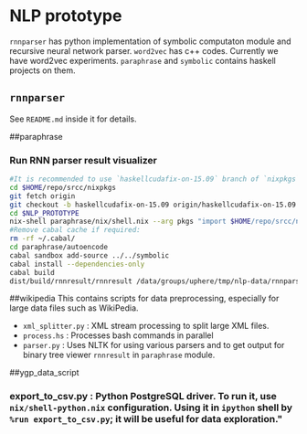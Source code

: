 # NLP prototype

`rnnparser` has python implementation of symbolic computaton module and recursive neural network parser.
`word2vec` has c++ codes. Currently we have word2vec experiments.
`paraphrase` and `symbolic` contains haskell projects on them.
## `rnnparser` 
See `README.md` inside it for details.

##paraphrase
### Run RNN parser result visualizer
```bash
#It is recommended to use `haskellcudafix-on-15.09` branch of `nixpkgs`:
cd $HOME/repo/srcc/nixpkgs
git fetch origin
git checkout -b haskellcudafix-on-15.09 origin/haskellcudafix-on-15.09
cd $NLP_PROTOTYPE
nix-shell paraphrase/nix/shell.nix --arg pkgs "import $HOME/repo/srcc/nixpkgs {}"
#Remove cabal cache if required:
rm -rf ~/.cabal/
cd paraphrase/autoencode
cabal sandbox add-source ../../symbolic
cabal install --dependencies-only
cabal build
dist/build/rnnresult/rnnresult /data/groups/uphere/tmp/nlp-data/rnnparser-result/rnn.sample
```
##wikipedia
This contains scripts for data preprocessing, especially for large data files such as WikiPedia.
- `xml_splitter.py` : XML stream processing to split large XML files.
- `process.hs` : Processes bash commands in parallel
- `parser.py` : Uses NLTK for using various parsers and to get output for binary tree viewer `rnnresult` in `paraphrase` module.

##ygp_data_script
### export_to_csv.py : Python PostgreSQL driver. To run it, use `nix/shell-python.nix` configuration. Using it in `ipython` shell by `%run export_to_csv.py`; it will be useful for data exploration."

